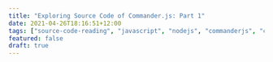 ```yaml
---
title: "Exploring Source Code of Commander.js: Part 1"
date: 2021-04-26T18:16:51+12:00
tags: ["source-code-reading", "javascript", "nodejs", "commanderjs", "cli"]
featured: false
draft: true
---
```


